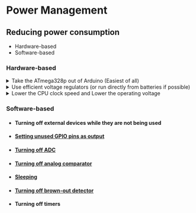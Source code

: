 
# Power Management  

## Reducing power consumption  
- Hardware-based  
- Software-based  

### Hardware-based

<details>
<summary>Take the ATmega328p out of Arduino (Easiest of all)</summary>

<img src="StandAlone.png" width="400" height="400"> <img src="StandAloneCircuit.png" width="400" height="400">

Reason of Arduino having high power consumption:  
- Arduino uses a linear voltage regulator. Linear voltage regulators are known to be very inefficient (Around 70% efficiency)
- Arduino has onboard LEDs that consume power.
- Arduino has ATmega16u that handles USB-Serial conversion. It consumes power.  
</details>
  
  
<details>
<summary>Use efficient voltage regulators (or run directly from batteries if possible)</summary>
<img src = "BuckBoostConverter.png" width="300" height="300">
</details>
  
<details>
<summary>Lower the CPU clock speed and Lower the operating voltage</summary>

- Reducing the operating voltage without reducing clock speed appropriately could make the CPU behave erratically.  
- Reduce both clock speed and operating voltage to lower current consumption.  

<img src="ClockvVolt.png" width="720" height="400">
</details> 
  
### Software-based

- #### Turning off external devices while they are not being used

- #### [Setting unused GPIO pins as output](./Set_Pins_Output/Set_Pins_Output.ino)

- #### [Turning off ADC](./Turn_Off_ADC/Turn_Off_ADC.ino)

- #### [Turning off analog comparator](./Turn_Off_AnalogComparator/Turn_Off_AnalogComparator.ino)

- #### [Sleeping](./Sleep/Sleep.ino)

- #### [Turning off brown-out detector](./Deep_Sleep/Deep_Sleep.ino)

- #### Turning off timers
